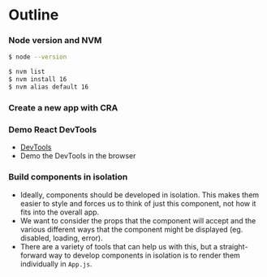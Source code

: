 # Outline

### Node version and NVM

```bash
$ node --version

$ nvm list
$ nvm install 16
$ nvm alias default 16
```

### Create a new app with CRA

### Demo React DevTools
* [DevTools](https://chrome.google.com/webstore/detail/react-developer-tools/fmkadmapgofadopljbjfkapdkoienihi)
* Demo the DevTools in the browser

### Build components in isolation
* Ideally, components should be developed in isolation. This makes them easier to style and forces us to think of just this component, not how it fits into the overall app.
* We want to consider the props that the component will accept and the various different ways that the component might be displayed (eg. disabled, loading, error).
* There are a variety of tools that can help us with this, but a straight-forward way to develop components in isolation is to render them individually in `App.js`.

